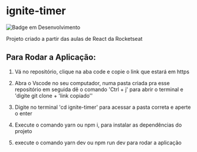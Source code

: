 # ignite-timer

![Badge em Desenvolvimento](http://img.shields.io/static/v1?label=STATUS&message=EM%20DESENVOLVIMENTO&color=GREEN&style=for-the-badge)

Projeto criado a partir das aulas de React da Rocketseat

## Para Rodar a Aplicação:

1. Vá no repositório, clique na aba code e copie o link que estará em https

2. Abra o Vscode no seu computador, numa pasta criada pra esse repositório em seguida dê o comando 'Ctrl + j' para abrir o terminal e 'digite git clone + 'link copiado''

3. Digite no terminal 'cd ignite-timer' para acessar a pasta correta e aperte o enter

4. Execute o comando yarn ou npm i, para instalar as dependências do projeto

5. execute o comando yarn dev ou npm run dev para rodar a aplicação

